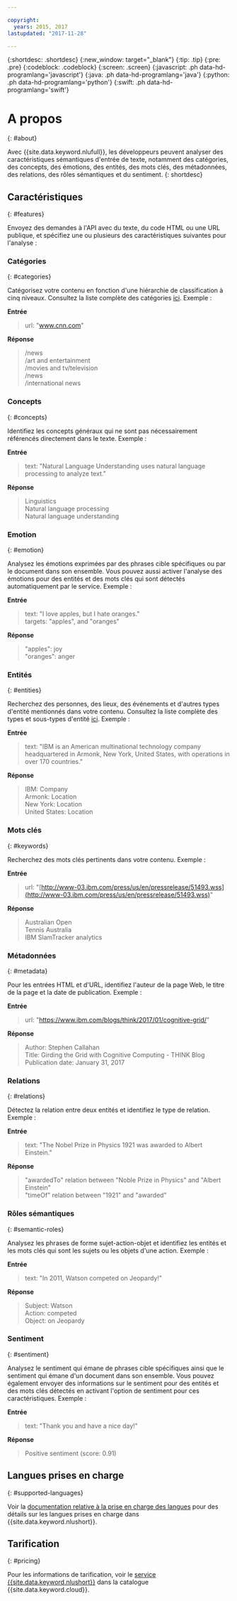 ```yaml
---

copyright:
  years: 2015, 2017
lastupdated: "2017-11-28"

---
```


{:shortdesc: .shortdesc}
{:new_window: target="_blank"}
{:tip: .tip}
{:pre: .pre}
{:codeblock: .codeblock}
{:screen: .screen}
{:javascript: .ph data-hd-programlang='javascript'}
{:java: .ph data-hd-programlang='java'}
{:python: .ph data-hd-programlang='python'}
{:swift: .ph data-hd-programlang='swift'}

# A propos 
{: #about}

Avec {{site.data.keyword.nlufull}}, les développeurs peuvent analyser des caractéristiques sémantiques d'entrée de texte, notamment des catégories, des concepts, des émotions, des entités, des mots clés, des métadonnées, des relations, des rôles sémantiques et du sentiment.
{: shortdesc}

## Caractéristiques 
{: #features}

Envoyez des demandes à l'API avec du texte, du code HTML ou une URL publique, et spécifiez une ou plusieurs des caractéristiques suivantes pour l'analyse :

### Catégories
{: #categories}

Catégorisez votre contenu en fonction d'une hiérarchie de classification à cinq niveaux. Consultez la liste complète des catégories [ici](/docs/services/natural-language-understanding/categories.html). Exemple :

**Entrée**
> url: "www.cnn.com"

**Réponse**
> /news </br>
> /art and entertainment </br>
> /movies and tv/television </br>
> /news </br>
> /international news

### Concepts
{: #concepts}

Identifiez les concepts généraux qui ne sont pas nécessairement référencés directement dans le texte. Exemple :

**Entrée**
> text: "Natural Language Understanding uses natural language processing to analyze text."

**Réponse**
> Linguistics </br>
> Natural language processing </br>
> Natural language understanding

### Emotion
{: #emotion}

Analysez les émotions exprimées par des phrases cible spécifiques ou par le document dans son ensemble. Vous pouvez aussi activer l'analyse des émotions pour des entités et des mots clés qui sont détectés automatiquement par le service. Exemple :

**Entrée**
> text: "I love apples, but I hate oranges." </br>
> targets: "apples", and "oranges"

**Réponse**
> "apples": joy </br>
> "oranges": anger


### Entités
{: #entities}

Recherchez des personnes, des lieux, des événements et d'autres types d'entité mentionnés dans votre contenu. Consultez la liste complète des types et sous-types d'entité [ici](/docs/services/natural-language-understanding/entity-types.html). Exemple :

**Entrée**
> text: "IBM is an American multinational technology company headquartered in Armonk, New York, United States, with operations in over 170 countries."

**Réponse**
> IBM: Company </br>
> Armonk: Location </br>
> New York: Location </br>
> United States: Location

### Mots clés 
{: #keywords}

Recherchez des mots clés pertinents dans votre contenu. Exemple :

**Entrée**
>url: "[http://www-03.ibm.com/press/us/en/pressrelease/51493.wss](http://www-03.ibm.com/press/us/en/pressrelease/51493.wss)"

**Réponse**
>Australian Open </br>
>Tennis Australia </br>
>IBM SlamTracker analytics

### Métadonnées
{: #metadata}

Pour les entrées HTML et d'URL, identifiez l'auteur de la page Web, le titre de la page et la date de publication. Exemple :

**Entrée**
>url: "https://www.ibm.com/blogs/think/2017/01/cognitive-grid/"

**Réponse**
>Author: Stephen Callahan </br>
>Title: Girding the Grid with Cognitive Computing - THINK Blog </br>
>Publication date: January 31, 2017

### Relations
{: #relations}

Détectez la relation entre deux entités et identifiez le type de relation. Exemple :

**Entrée**
>text: "The Nobel Prize in Physics 1921 was awarded to Albert Einstein."

**Réponse**
>"awardedTo" relation between "Noble Prize in Physics" and "Albert Einstein" </br>
>"timeOf" relation between "1921" and "awarded"

### Rôles sémantiques 
{: #semantic-roles}

Analysez les phrases de forme sujet-action-objet et identifiez les entités et les mots clés qui sont les sujets ou les objets d'une action. Exemple :

**Entrée**
>text: "In 2011, Watson competed on Jeopardy!"

**Réponse**
>Subject: Watson </br>
>Action: competed </br>
>Object: on Jeopardy

### Sentiment
{: #sentiment}

Analysez le sentiment qui émane de phrases cible spécifiques ainsi que le sentiment qui émane d'un document dans son ensemble. Vous pouvez également envoyer des informations sur le sentiment pour des entités et des mots clés détectés en activant l'option de sentiment pour ces caractéristiques. Exemple :

**Entrée**
>text: "Thank you and have a nice day!"

**Réponse**
>Positive sentiment (score: 0.91)

## Langues prises en charge
{: #supported-languages}

Voir la [documentation relative à la prise en charge des langues](/docs/services/natural-language-understanding/language-support.html) pour des détails sur les langues prises en charge dans {{site.data.keyword.nlushort}}. 

## Tarification
{: #pricing}

Pour les informations de tarification, voir le [service {{site.data.keyword.nlushort}}](https://console.bluemix.net/catalog/services/natural-language-understanding) dans la catalogue {{site.data.keyword.cloud}}. 
